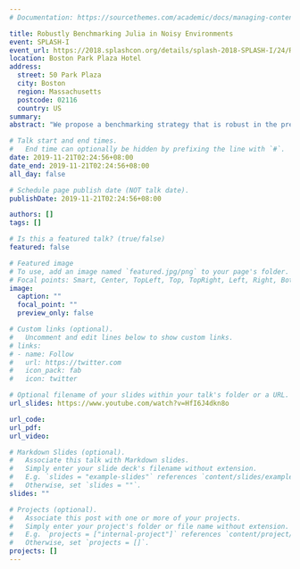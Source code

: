 ```yaml
---
# Documentation: https://sourcethemes.com/academic/docs/managing-content/

title: Robustly Benchmarking Julia in Noisy Environments
event: SPLASH-I
event_url: https://2018.splashcon.org/details/splash-2018-SPLASH-I/24/Robustly-benchmarking-Julia-in-noisy-environments
location: Boston Park Plaza Hotel
address:
  street: 50 Park Plaza
  city: Boston
  region: Massachusetts
  postcode: 02116
  country: US
summary:
abstract: "We propose a benchmarking strategy that is robust in the presence of timer error, OS jitter and other environmental fluctuations, and is insensitive to the highly nonideal statistics produced by timing measurements. We construct a model that explains how these strongly nonideal statistics can arise from environmental fluctuations, and also justifies our proposed strategy. We implement this strategy in the BenchmarkTools Julia package, where it is used in production continuous integration (CI) pipelines for developing the Julia language and its ecosystem."

# Talk start and end times.
#   End time can optionally be hidden by prefixing the line with `#`.
date: 2019-11-21T02:24:56+08:00
date_end: 2019-11-21T02:24:56+08:00
all_day: false

# Schedule page publish date (NOT talk date).
publishDate: 2019-11-21T02:24:56+08:00

authors: []
tags: []

# Is this a featured talk? (true/false)
featured: false

# Featured image
# To use, add an image named `featured.jpg/png` to your page's folder. 
# Focal points: Smart, Center, TopLeft, Top, TopRight, Left, Right, BottomLeft, Bottom, BottomRight.
image:
  caption: ""
  focal_point: ""
  preview_only: false

# Custom links (optional).
#   Uncomment and edit lines below to show custom links.
# links:
# - name: Follow
#   url: https://twitter.com
#   icon_pack: fab
#   icon: twitter

# Optional filename of your slides within your talk's folder or a URL.
url_slides: https://www.youtube.com/watch?v=HfI6J4dkn8o

url_code:
url_pdf:
url_video:

# Markdown Slides (optional).
#   Associate this talk with Markdown slides.
#   Simply enter your slide deck's filename without extension.
#   E.g. `slides = "example-slides"` references `content/slides/example-slides.md`.
#   Otherwise, set `slides = ""`.
slides: ""

# Projects (optional).
#   Associate this post with one or more of your projects.
#   Simply enter your project's folder or file name without extension.
#   E.g. `projects = ["internal-project"]` references `content/project/deep-learning/index.md`.
#   Otherwise, set `projects = []`.
projects: []
---
```

